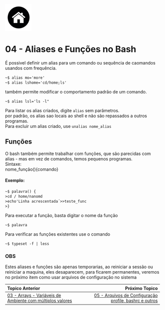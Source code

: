 [![N|Solid](Imagens/Home.jpeg "Ir para Home")](/README.md/)

# 04 - Aliases e Funções no Bash

É possivel definir um alias para um comando ou sequência de caomandos usandos com frequência.
```
~$ alias mo='more'
~$ alias lshome='cd/home;ls'
```

também permite modificar o comportamento padrão de um comando.
```
~$ alias lsl='ls -l"
```

Para listar os alias criados, digite `alias` sem parâmetros.   
por padrão, os alias sao locais ao shell e não são repassados a outros programas.   
Para excluir um alias criado, use `unalias nome_alias`   

## Funções

O bash também permite trabalhar com funções, que são parecidas com alias - mas em vez de comandos, temos pequenos programas.   
Sintaxe:   
nome_função(){comando}   
#### Exemplo:   
```
~$ palavra() {
>cd / home/nanomd
>echo'Linha acrescentada´>>teste_func
>}
```

Para executar a função, basta digitar o nome da função
```
~$ palavra
```
  
Para verificar as funções existentes use o comando   
```
~$ typeset -f | less
``` 

### OBS 
Estes aliases e funções são apenas temporarias, ao reiniciar a sessão ou reiniciar a maquina, eles desaparecem, para ficarem permanentes, veremos no próximo item como usar arquivos de configuração no sistema  

|Topico Anterior|Próximo Topico|
|:---|---:|
|[03 - Arrays - Variáveis de Ambiente com múltiplos valores](Arrays.md)| [05 - Arquivos de Configuração profile, bashrc e outros](arqconfig.md)|
